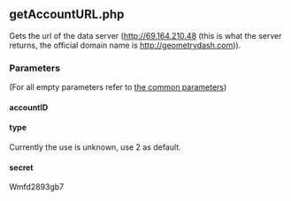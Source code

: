 ## getAccountURL.php
Gets the url of the data server (http://69.164.210.48 (this is what the server returns, the official domain name is http://geometrydash.com)).
### Parameters
(For all empty parameters refer to [the common parameters](https://github.com/SMJSGaming/GDDocs/blob/master/endpoints/common_parameters.md))
#### accountID
#### type
Currently the use is unknown, use 2 as default.
#### secret
Wmfd2893gb7
